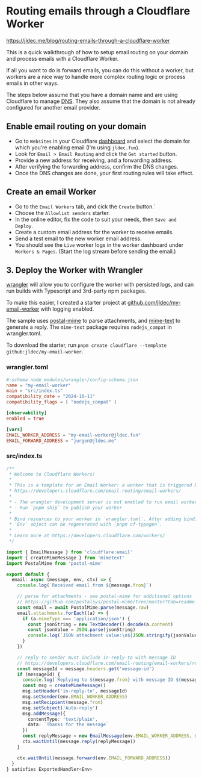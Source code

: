 # Routing emails through a Cloudflare Worker
https://jldec.me/blog/routing-emails-through-a-cloudflare-worker

This is a quick walkthrough of how to setup email routing on your domain and process emails with a Cloudflare Worker.

If all you want to do is forward emails, you can do this without a worker, but workers are a nice way to handle more complex routing logic or process emails in other ways.

The steps below assume that you have a domain name and are using Cloudflare to manage [DNS](https://www.cloudflare.com/learning/dns/dns-records/). They also assume that the domain is not already configured for another email provider.

## Enable email routing on your domain

- Go to `Websites` in your Cloudflare [dashboard](https://dash.cloudflare.com/zones) and select the domain for which you're enabling email (I'm using `jldec.fun`).
- Look for `Email > Email Routing` and click the `Get started` button.
- Provide a new address for receiving, and a forwarding address.
- After verifying the forwarding address, confirm the DNS changes.
- Once the DNS changes are done, your first routing rules will take effect.

## Create an email Worker

- Go to the `Email Workers` tab, and cick the `Create` button.`
- Choose the `Allowlist senders` starter.
- In the online editor, fix the code to suit your needs, then `Save and Deploy`.
- Create a custom email address for the worker to receive emails.
- Send a test email to the new worker email address.
- You should see the `Live` worker logs in the worker dashboard under `Workers & Pages`. (Start the log stream before sending the email.)

## 3. Deploy the Worker with Wrangler

[wrangler](https://developers.cloudflare.com/workers/wrangler/) will allow you to configure the worker with persisted logs, and can run builds with Typescript and 3rd-party npm packages.

To make this easier, I created a starter project at [github.com/jldec/my-email-worker](https://github.com/jldec/my-email-worker) with logging enabled.

The sample uses [postal-mime](https://github.com/postalsys/postal-mime#readme) to parse attachments, and [mime-text](https://github.com/muratgozel/MIMEText) to generate a reply. The `mime-text` package requires `nodejs_compat` in wrangler.toml.

To download the starter, run `pnpm create cloudflare --template github:jldec/my-email-worker`.

### wrangler.toml
```toml
#:schema node_modules/wrangler/config-schema.json
name = "my-email-worker"
main = "src/index.ts"
compatibility_date = "2024-10-11"
compatibility_flags = [ "nodejs_compat" ]

[observability]
enabled = true

[vars]
EMAIL_WORKER_ADDRESS = "my-email-worker@jldec.fun"
EMAIL_FORWARD_ADDRESS = "jurgen@jldec.me"
```

### src/index.ts
```ts
/**
 * Welcome to Cloudflare Workers!
 *
 * This is a template for an Email Worker: a worker that is triggered by an incoming email.
 * https://developers.cloudflare.com/email-routing/email-workers/
 *
 * - The wrangler development server is not enabled to run email workers locally.
 * - Run `pnpm ship` to publish your worker
 *
 * Bind resources to your worker in `wrangler.toml`. After adding bindings, a type definition for the
 * `Env` object can be regenerated with `pnpm cf-typegen`.
 *
 * Learn more at https://developers.cloudflare.com/workers/
 */

import { EmailMessage } from 'cloudflare:email'
import { createMimeMessage } from 'mimetext'
import PostalMime from 'postal-mime'

export default {
  email: async (message, env, ctx) => {
    console.log(`Received email from ${message.from}`)

    // parse for attachments - see postal-mime for additional options
    // https://github.com/postalsys/postal-mime/tree/master?tab=readme-ov-file#postalmimeparse
    const email = await PostalMime.parse(message.raw)
    email.attachments.forEach((a) => {
      if (a.mimeType === 'application/json') {
        const jsonString = new TextDecoder().decode(a.content)
        const jsonValue = JSON.parse(jsonString)
        console.log(`JSON attachment value:\n${JSON.stringify(jsonValue, null, 2)}`)
      }
    })

    // reply to sender must include in-reply-to with message ID
    // https://developers.cloudflare.com/email-routing/email-workers/reply-email-workers/
    const messageId = message.headers.get('message-id')
    if (messageId) {
      console.log(`Replying to ${message.from} with message ID ${messageId}`)
      const msg = createMimeMessage()
      msg.setHeader('in-reply-to', messageId)
      msg.setSender(env.EMAIL_WORKER_ADDRESS)
      msg.setRecipient(message.from)
      msg.setSubject('Auto-reply')
      msg.addMessage({
        contentType: 'text/plain',
        data: `Thanks for the message`
      })
      const replyMessage = new EmailMessage(env.EMAIL_WORKER_ADDRESS, message.from, msg.asRaw())
      ctx.waitUntil(message.reply(replyMessage))
    }

    ctx.waitUntil(message.forward(env.EMAIL_FORWARD_ADDRESS))
  }
} satisfies ExportedHandler<Env>
```
